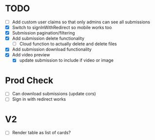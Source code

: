 # TODO

- [ ] Add custom user claims so that only admins can see all submissions
- [x] Switch to signInWithRedirect so mobile works too
- [x] Submission pagination/filtering
- [x] Add submission delete functionality
  - [ ] Cloud function to actually delete and delete files
- [x] Add submission download functionality
- [x] Add video preview
  - [x] update submission to include if video or image

# Prod Check
- [ ] Can download submissions (update cors)
- [ ] Sign in with redirect works

# V2
- [ ] Render table as list of cards?
